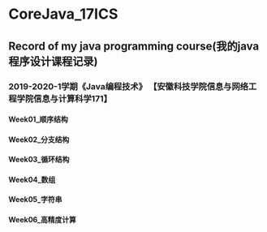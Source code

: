 # CoreJava_17ICS

## Record of my java programming course(我的java程序设计课程记录)

### 2019-2020-1学期《Java编程技术》 【安徽科技学院信息与网络工程学院信息与计算科学171】

#### Week01_顺序结构
#### Week02_分支结构
#### Week03_循环结构
#### Week04_数组
#### Week05_字符串
#### Week06_高精度计算
